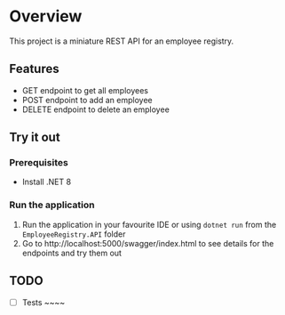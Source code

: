 # Overview

This project is a miniature REST API for an employee registry.

## Features

- GET endpoint to get all employees
- POST endpoint to add an employee
- DELETE endpoint to delete an employee

## Try it out

### Prerequisites

- Install .NET 8

### Run the application

1. Run the application in your favourite IDE or using `dotnet run` from the `EmployeeRegistry.API` folder
2. Go to http://localhost:5000/swagger/index.html to see details for the endpoints and try them out

## TODO

- [ ] Tests ~~~~